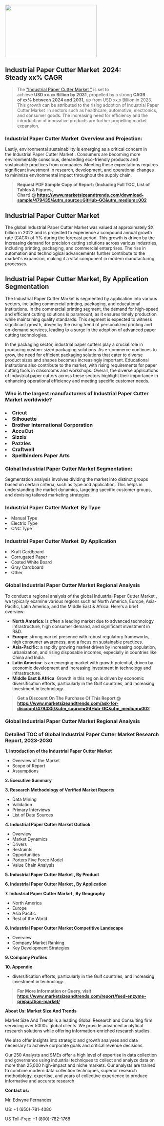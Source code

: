<p><img class="alignnone size-medium wp-image-20088" src="https://ffe5etoiles.com/wp-content/uploads/2024/12/MST1-300x171.png" alt="" width="300" height="171" /></p><h2 id="ember46" class="ember-view reader-text-block__heading-2">Industrial Paper Cutter Market &nbsp;2024: Steady&nbsp;xx% CAGR</h2><blockquote id="ember47" class="ember-view reader-text-block__blockquote">The&nbsp;<a class="app-aware-link " href="https://www.marketsizeandtrends.com/download-sample/479435/&utm_source=GitHub-GC&utm_medium=002" target="_blank" data-test-app-aware-link="">"Industrial Paper Cutter Market "</a>&nbsp;is set to achieve&nbsp;<strong>USD&nbsp;xx.xx&nbsp;Billion by 2031,</strong>&nbsp;propelled by a strong&nbsp;<strong>CAGR of&nbsp;xx% between 2024 and 2031,</strong>&nbsp;up from USD xx.x Billion in 2023. This growth can be attributed to the rising adoption of&nbsp;Industrial Paper Cutter Market &nbsp;in sectors such as healthcare, automotive, electronics, and consumer goods. The increasing need for efficiency and the introduction of innovative products are further propelling market expansion.</blockquote><h3 id="ember48" class="ember-view reader-text-block__heading-3">Industrial Paper Cutter Market &nbsp;Overview and Projection:</h3><p id="ember49" class="ember-view reader-text-block__paragraph">Lastly, environmental sustainability is emerging as a critical concern in the&nbsp;Industrial Paper Cutter Market . Consumers are becoming more environmentally conscious, demanding eco-friendly products and sustainable practices from companies. Meeting these expectations requires significant investment in research, development, and operational changes to minimize environmental impact throughout the supply chain.</p><blockquote id="ember50" class="ember-view reader-text-block__blockquote"><strong>Request PDF Sample Copy of Report: (Including Full TOC, List of Tables &amp; Figures, Chart)&nbsp;@&nbsp;<strong><a href="https://www.marketsizeandtrends.com/download-sample/479435/&utm_source=GitHub-GC&utm_medium=002" target="_blank">https://www.marketsizeandtrends.com/download-sample/479435/&utm_source=GitHub-GC&utm_medium=002</a></strong></strong></blockquote><h3 class=""> <h2>Industrial Paper Cutter Market</h2><p>The global Industrial Paper Cutter Market was valued at approximately $X billion in 2022 and is projected to experience a compound annual growth rate (CAGR) of Y% during the forecast period. This growth is driven by the increasing demand for precision cutting solutions across various industries, including printing, packaging, and commercial enterprises. The rise in automation and technological advancements further contribute to the market's expansion, making it a vital component in modern manufacturing processes.</p><h2>Industrial Paper Cutter Market, By Application Segmentation</h2><p>The Industrial Paper Cutter Market is segmented by application into various sectors, including commercial printing, packaging, and educational institutions. In the commercial printing segment, the demand for high-speed and efficient cutting solutions is paramount, as it ensures timely production while maintaining quality standards. This segment is expected to witness significant growth, driven by the rising trend of personalized printing and on-demand services, leading to a surge in the adoption of advanced paper cutting technologies.</p><p>In the packaging sector, industrial paper cutters play a crucial role in producing custom-sized packaging solutions. As e-commerce continues to grow, the need for efficient packaging solutions that cater to diverse product sizes and shapes becomes increasingly important. Educational institutions also contribute to the market, with rising requirements for paper cutting tools in classrooms and workshops. Overall, the diverse applications of industrial paper cutters across these sectors highlight their importance in enhancing operational efficiency and meeting specific customer needs.</p></h3><h3 id="" class="">Who is the largest manufacturers of&nbsp;Industrial Paper Cutter Market worldwide?</h3><h3 class=""></Li><Li>Cricut</Li><Li> Silhouette</Li><Li> Brother International Corporation</Li><Li> AccuCut</Li><Li> Sizzix</Li><Li> Pazzles</Li><Li> Craftwell</Li><Li> Spellbinders Paper Arts</h3><h3 id="ember53" class="ember-view reader-text-block__heading-3">Global&nbsp;Industrial Paper Cutter Market Segmentation:</h3><p id="ember54" class="ember-view reader-text-block__paragraph">Segmentation analysis involves dividing the market into distinct groups based on certain criteria, such as type and application. This helps in understanding the market dynamics, targeting specific customer groups, and devising tailored marketing strategies.</p><h3 id="" class="">Industrial Paper Cutter Market &nbsp;By Type</h3><p></Li><Li>Manual Type</Li><Li> Electric Type</Li><Li> CNC Type</p><h3 id="" class="">Industrial Paper Cutter Market &nbsp;By Application</h3><p class=""></Li><Li>Kraft Cardboard</Li><Li> Corrugated Paper</Li><Li> Coated White Board</Li><Li> Gray Cardboard</Li><Li> Other</p><h3 id="ember62" class="ember-view reader-text-block__heading-3">Global Industrial Paper Cutter Market Regional Analysis</h3><p id="ember63" class="ember-view reader-text-block__paragraph">To conduct a regional analysis of the global Industrial Paper Cutter Market , we typically examine various regions such as North America, Europe, Asia-Pacific, Latin America, and the Middle East &amp; Africa. Here's a brief overview:</p><ul><li><strong>North America</strong>: is often a leading market due to advanced technology infrastructure, high consumer demand, and significant investment in R&amp;D.</li><li><strong>Europe</strong>: strong market presence with robust regulatory frameworks, high consumer awareness, and a focus on sustainable practices.</li><li><strong>Asia-Pacific</strong>: a rapidly growing market driven by increasing population, urbanization, and rising disposable incomes, especially in countries like China and India.</li><li><strong>Latin America</strong>: is an emerging market with growth potential, driven by economic development and increasing investment in technology and infrastructure.</li><li><strong>Middle East &amp; Africa</strong>: Growth in this region is driven by economic diversification efforts, particularly in the Gulf countries, and increasing investment in technology.</li></ul><blockquote id="ember61" class="ember-view reader-text-block__blockquote"><strong>Get a Discount On The Purchase Of This Report @ <strong><a href="https://html-cleaner.com/" target="">https://www.marketsizeandtrends.com/ask-for-discount/479435/&utm_source=GitHub-GC&utm_medium=002</a></strong></strong></blockquote><h3 id="ember62" class="ember-view reader-text-block__heading-3">Global Industrial Paper Cutter Market Regional Analysis</h3><h3 id="" class="">Detailed TOC of Global Industrial Paper Cutter Market Research Report, 2023-2030</h3><p id="" class=""><strong>1. Introduction of the Industrial Paper Cutter Market </strong></p><ul><li>Overview of the Market</li><li>Scope of Report</li><li>Assumptions</li></ul><p id="" class=""><strong>2. Executive Summary</strong></p><p id="" class=""><strong>3. Research Methodology of Verified Market Reports</strong></p><ul><li>Data Mining</li><li>Validation</li><li>Primary Interviews</li><li>List of Data Sources</li></ul><p id="" class=""><strong>4. Industrial Paper Cutter Market Outlook</strong></p><ul><li>Overview</li><li>Market Dynamics</li><li>Drivers</li><li>Restraints</li><li>Opportunities</li><li>Porters Five Force Model</li><li>Value Chain Analysis</li></ul><p id="" class=""><strong>5. Industrial Paper Cutter Market , By Product</strong></p><p id="" class=""><strong>6. Industrial Paper Cutter Market , By Application</strong></p><p id="" class=""><strong>7. Industrial Paper Cutter Market , By Geography</strong></p><ul><li>North America</li><li>Europe</li><li>Asia Pacific</li><li>Rest of the World</li></ul><p id="" class=""><strong>8. Industrial Paper Cutter Market Competitive Landscape</strong></p><ul><li>Overview</li><li>Company Market Ranking</li><li>Key Development Strategies</li></ul><p id="" class=""><strong>9. Company Profiles</strong></p><p id="" class=""><strong>10. Appendix</strong></p><ul><li>diversification efforts, particularly in the Gulf countries, and increasing investment in technology.</li></ul><blockquote id="ember65" class="ember-view reader-text-block__blockquote"><strong>For More Information or Query, visit <strong><strong><a href="https://html-cleaner.com/" target="">https://www.marketsizeandtrends.com/report/feed-enzyme-preparation-market/</a></strong></strong></strong></blockquote><p id="" class=""><strong>About Us: Market Size And Trends</strong></p><p id="" class="">Market Size And Trends is a leading Global Research and Consulting firm servicing over 5000+ global clients. We provide advanced analytical research solutions while offering information-enriched research studies.</p><p id="" class="">We also offer insights into strategic and growth analyses and data necessary to achieve corporate goals and critical revenue decisions.</p><p id="" class="">Our 250 Analysts and SMEs offer a high level of expertise in data collection and governance using industrial techniques to collect and analyze data on more than 25,000 high-impact and niche markets. Our analysts are trained to combine modern data collection techniques, superior research methodology, expertise, and years of collective experience to produce informative and accurate research.</p><p id="" class=""><strong>Contact us:</strong></p><p id="" class="">Mr. Edwyne Fernandes</p><p id="" class="">US: +1 (650)-781-4080</p><p id="" class="">US Toll-Free: +1 (800)-782-1768</p>
